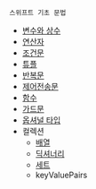     스위프트 기초 문법

+ [변수와 상수](https://github.com/ksy1342/iOS-Study/blob/main/Swift%20Basic/Syntax/variable.md)
+ [연산자](https://github.com/ksy1342/iOS-Study/blob/main/Swift%20Basic/Syntax/ex_operator.md)
+ [조건문](https://github.com/ksy1342/iOS-Study/blob/main/Swift%20Basic/Syntax/if_switch.md)
+ [튜플](https://github.com/ksy1342/iOS-Study/blob/main/Swift%20Basic/Syntax/Tuple.md)
+ [반복문](https://github.com/ksy1342/iOS-Study/blob/main/Swift%20Basic/Syntax/Loops.md)
+ [제어전송문](https://github.com/ksy1342/iOS-Study/blob/main/Swift%20Basic/Syntax/control.md)
+ [함수](https://github.com/ksy1342/iOS-Study/blob/main/Swift%20Basic/Syntax/function.md)
+ [가드문](https://github.com/ksy1342/iOS-Study/blob/main/Swift%20Basic/Syntax/guard.md)
+ [옵셔널 타입](https://github.com/ksy1342/iOS-Study/blob/main/Swift%20Basic/Syntax/Optional.md)
+ 컬렉션
    * [배열](https://github.com/ksy1342/iOS-Study/blob/main/Swift%20Basic/Syntax/array.md)
    * [딕셔너리](https://github.com/ksy1342/iOS-Study/blob/main/Swift%20Basic/Syntax/dictionary.md)
    * [세트](https://github.com/ksy1342/iOS-Study/blob/main/Swift%20Basic/Syntax/set.md)
    * keyValuePairs